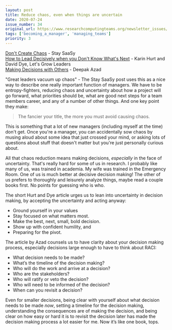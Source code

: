 ```yaml
---
layout: post
title: Reduce chaos, even when things are uncertain
date: 2020-07-24
issue_number: 34
original_url: https://www.researchcomputingteams.org/newsletter_issues/0034
tags: ['becoming_a_manager', 'managing_teams']
priority: 3
---
```


<!-- markdownlint-disable MD033 -->
<!-- markdownlint-disable MD041 -->
<!-- markdownlint-disable MD049 -->

[Don't Create Chaos](https://staysaasy.com/management/2020/07/07/dont-create-chaos.html) - Stay SaaSy<br/>
[How to Lead Decisively when you Don't Know What's Next](https://letsgrowleaders.com/2020/06/22/how-to-lead-decisively-when-you-dont-know-whats-next/) - Karin Hurt and David Dye, Let's Grow Leaders<br/>
[Making Decisions with Others](https://medium.com/@deepakazad/making-decisions-with-others-224e5389af69) - Deepak Azad

"Great leaders vacuum up chaos" - The Stay SaaSy post uses this as a nice way to describe one really important function of managers.  We have to be entropy-fighters, reducing chaos and uncertainty about how a project will go forward, what priorities should be, what are good next steps for a team members career, and any of a number of other things. And one key point they make:


> The fancier your title, the more you must avoid causing chaos.

This is something that a lot of new managers (including myself at the time) don't get. Once you're a manager, you can accidentally sow chaos by musing aloud about some idea that just crossed your mind, or asking lots of questions about stuff that doesn't matter but you're just personally curious about.

All that chaos reduction means making decisions, *especially* in the face of uncertainty. That's really hard for some of us in research. I probably like many of us, was trained in academia. My wife was trained in the Emergency Room. One of us is much better at decisive decision making! The other of us prefers to thoroughly and leisurely analyze things, maybe read a couple books first. No points for guessing who is who.

The short Hurt and Dye article urges us to lean into uncertainty in decision making, by accepting the uncertainty and acting anyway:


- Ground yourself in your values
- Stay focused on what matters most.
- Make the best, next, small, bold decision.
- Show up with confident humility, and
- Preparing for the pivot.

The article by Azad counsels us to have clarity about your decision making process, especially decisions large enough to have to think about RACI:


- What decision needs to be made?
- What’s the timeline of the decision making?
- Who will do the work and arrive at a decision?
- Who are the stakeholders?
- Who will ratify or veto the decision?
- Who will need to be informed of the decision?
- When can you revisit a decision?


Even for smaller decisions, being clear with yourself about what decision needs to be made *now*, setting a timeline for the decision making, understanding the consequences are of making the decision, and being clear on how easy or hard it is to revisit the decision later has made the decision making process a lot easier for me.  Now it’s like one book, tops.